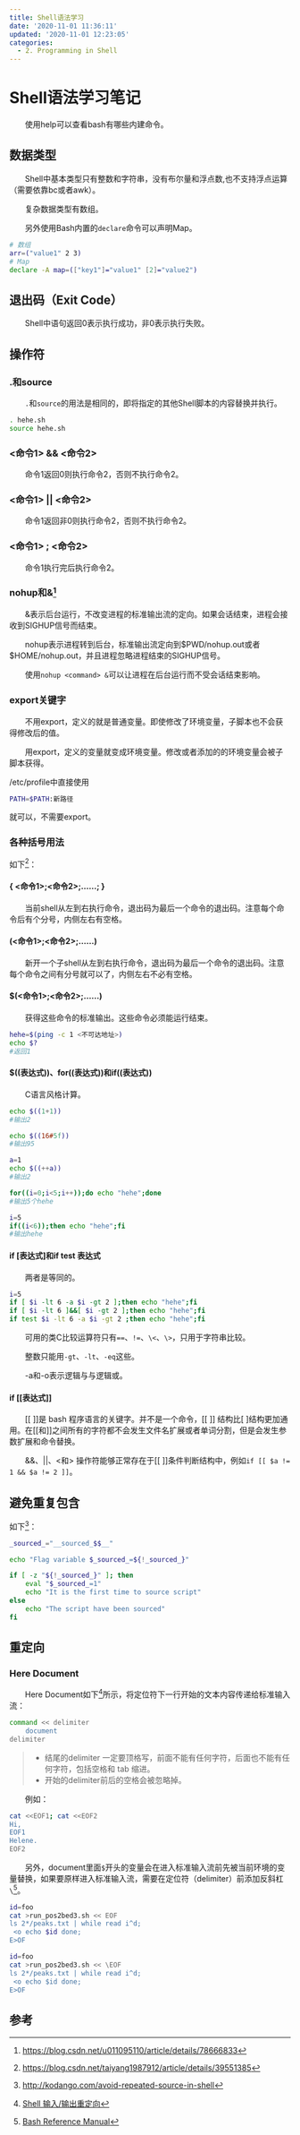 ```yaml
---
title: Shell语法学习
date: '2020-11-01 11:36:11'
updated: '2020-11-01 12:23:05'
categories:
  - 2. Programming in Shell
---
```

# Shell语法学习笔记

　　使用help可以查看bash有哪些内建命令。

## 数据类型

　　Shell中基本类型只有整数和字符串，没有布尔量和浮点数,也不支持浮点运算（需要依靠bc或者awk）。

　　复杂数据类型有数组。

　　另外使用Bash内置的`declare`命令可以声明Map。

```sh
# 数组
arr=("value1" 2 3)
# Map
declare -A map=(["key1"]="value1" [2]="value2")
```

## 退出码（Exit Code）

　　Shell中语句返回0表示执行成功，非0表示执行失败。

## 操作符

### .和source

　　`.`和`source`的用法是相同的，即将指定的其他Shell脚本的内容替换并执行。

```sh
. hehe.sh
source hehe.sh
```

### <命令1> && <命令2>

　　命令1返回0则执行命令2，否则不执行命令2。

### <命令1> || <命令2>

　　命令1返回非0则执行命令2，否则不执行命令2。

### <命令1> ; <命令2>

　　命令1执行完后执行命令2。

### nohup和&[^5]

　　&表示后台运行，不改变进程的标准输出流的定向。如果会话结束，进程会接收到SIGHUP信号而结束。

　　nohup表示进程转到后台，标准输出流定向到\$PWD/nohup.out或者\$HOME/nohup.out，并且进程忽略进程结束的SIGHUP信号。

　　使用`nohup <command> &`可以让进程在后台运行而不受会话结束影响。

### export关键字

　　不用export，定义的就是普通变量。即使修改了环境变量，子脚本也不会获得修改后的值。

　　用export，定义的变量就变成环境变量。修改或者添加的的环境变量会被子脚本获得。

/etc/profile中直接使用

```sh
PATH=$PATH:新路径
```
就可以，不需要export。

### 各种括号用法

如下[^4]：

#### { <命令1>;<命令2>;……; }

　　当前shell从左到右执行命令，退出码为最后一个命令的退出码。注意每个命令后有个分号，内侧左右有空格。

#### (<命令1>;<命令2>;……)

　　新开一个子shell从左到右执行命令，退出码为最后一个命令的退出码。注意每个命令之间有分号就可以了，内侧左右不必有空格。

#### $(<命令1>;<命令2>;……)

　　获得这些命令的标准输出。这些命令必须能运行结束。

```sh
hehe=$(ping -c 1 <不可达地址>)
echo $?
#返回1
```

#### $((表达式))、for((表达式))和if((表达式))

　　C语言风格计算。

```sh
echo $((1+1))
#输出2

echo $((16#5f))
#输出95

a=1
echo $((++a))
#输出2

for((i=0;i<5;i++));do echo "hehe";done
#输出5个hehe

i=5
if((i<6));then echo "hehe";fi
#输出hehe
```

#### if [表达式]和if test 表达式

　　两者是等同的。

```sh
i=5
if [ $i -lt 6 -a $i -gt 2 ];then echo "hehe";fi
if [ $i -lt 6 ]&&[ $i -gt 2 ];then echo "hehe";fi
if test $i -lt 6 -a $i -gt 2 ;then echo "hehe";fi
```
　　可用的类C比较运算符只有`==`、`!=`、`\<`、`\>`，只用于字符串比较。

　　整数只能用`-gt`、`-lt`、`-eq`这些。

　　-a和-o表示逻辑与与逻辑或。

#### if [[表达式]]

　　[[ ]]是 bash 程序语言的关键字。并不是一个命令，[[ ]] 结构比[ ]结构更加通用。在[[和]]之间所有的字符都不会发生文件名扩展或者单词分割，但是会发生参数扩展和命令替换。

　　&&、||、<和> 操作符能够正常存在于[[ ]]条件判断结构中，例如`if [[ $a != 1 && $a != 2 ]]`。

## 避免重复包含

如下[^3]：

```sh
_sourced_="__sourced_$$__"

echo "Flag variable $_sourced_=${!_sourced_}"

if [ -z "${!_sourced_}" ]; then
    eval "$_sourced_=1"
    echo "It is the first time to source script"
else
    echo "The script have been sourced"
fi
```
## 重定向

### Here Document

　　Here Document如下[^2]所示，将定位符下一行开始的文本内容传递给标准输入流：
　　
```sh
command << delimiter
    document
delimiter
```

> - 结尾的delimiter 一定要顶格写，前面不能有任何字符，后面也不能有任何字符，包括空格和 tab 缩进。
> - 开始的delimiter前后的空格会被忽略掉。

　　例如：

```sh
cat <<EOF1; cat <<EOF2
Hi,
EOF1
Helene.
EOF2
```

　　另外，document里面`$`开头的变量会在进入标准输入流前先被当前环境的变量替换，如果要原样进入标准输入流，需要在定位符（delimiter）前添加反斜杠`\`[^1]。

```sh
id=foo
cat >run_pos2bed3.sh << EOF
ls 2*/peaks.txt | while read i^d;
 <o echo $id done;
E>OF
```

```sh
id=foo
cat >run_pos2bed3.sh << \EOF
ls 2*/peaks.txt | while read i^d;
 <o echo $id done;
E>OF
```



## 参考

[^1]: [Bash Reference Manual]( https://www.gnu.org/savannah-checkouts/gnu/bash/manual/bash.html#Here-Documents )

[^2]: [Shell 输入/输出重定向]( https://www.runoob.com/linux/linux-shell-io-redirections.html )

[^3]: <http://kodango.com/avoid-repeated-source-in-shell>
[^4]: <https://blog.csdn.net/taiyang1987912/article/details/39551385>

[^5]: <https://blog.csdn.net/u011095110/article/details/78666833>
